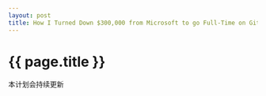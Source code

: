 ```yaml
---
layout: post
title: How I Turned Down $300,000 from Microsoft to go Full-Time on GitHub
---
```


{{ page.title }}
================
本计划会持续更新
